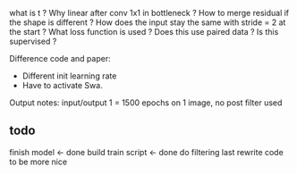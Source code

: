 what is t ?
Why linear after conv 1x1 in bottleneck ?
How to merge residual if the shape is different ?
How does the input stay the same with stride = 2 at the start ?
What loss function is used ? Does this use paired data ? Is this supervised ?

Difference code and paper:
- Different init learning rate
- Have to activate Swa.


Output notes:
input/output 1 = 1500 epochs on 1 image, no post filter used

## todo
finish model <- done
build train script <- done
do filtering last
rewrite code to be more nice